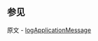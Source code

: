 ## 参见

原文 - [logApplicationMessage]( https://docs.mongodb.com/manual/reference/command/logApplicationMessage/ )

